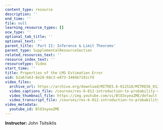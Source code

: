 ```yaml
---
content_type: resource
description: ''
end_time: ''
file: null
learning_resource_types: []
ocw_type: ''
optional_tab_title: ''
optional_text: ''
parent_title: 'Part II: Inference & Limit Theorems'
parent_type: SupplementalResourceSection
related_resources_text: ''
resource_index_text: ''
resourcetype: Video
start_time: ''
title: Properties of the LMS Estimation Error
uid: b2a67a63-8e28-68c3-e873-3484b7101cfd
video_files:
  archive_url: https://archive.org/download/MITRES.6-012S18/MITRES6_012S18_L16-08_300k.mp4
  video_captions_file: /courses/res-6-012-introduction-to-probability-spring-2018/bbf1dd17744854518ba2cbc565304a73_BlO3xyeaZME.vtt
  video_thumbnail_file: https://img.youtube.com/vi/BlO3xyeaZME/default.jpg
  video_transcript_file: /courses/res-6-012-introduction-to-probability-spring-2018/5352c32375ea11dd2b3df0dcfda4c1b8_BlO3xyeaZME.pdf
video_metadata:
  youtube_id: BlO3xyeaZME
---
```


**Instructor:** John Tsitsiklis



